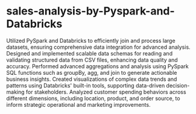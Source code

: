 # sales-analysis-by-Pyspark-and-Databricks

Utilized PySpark and Databricks to efficiently join and process large datasets, ensuring comprehensive data integration for advanced analysis. Designed and implemented scalable data schemas for reading and validating structured data from CSV files, enhancing data quality and accuracy. Performed advanced aggregations and analysis using PySpark SQL functions such as groupBy, agg, and join to generate actionable business insights. Created visualizations of complex data trends and patterns using Databricks' built-in tools, supporting data-driven decision-making for stakeholders. Analyzed customer spending behaviors across different dimensions, including location, product, and order source, to inform strategic operational and marketing improvements.






